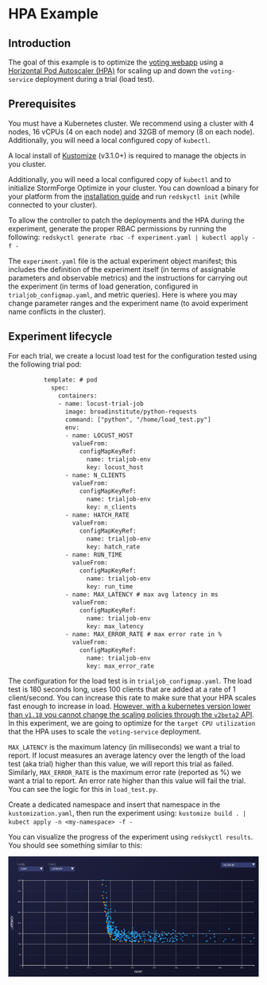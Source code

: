 # HPA Example

## Introduction

The goal of this example is to optimize the [voting webapp](https://github.com/thestormforge/examples/tree/master/voting-webapp) using a [Horizontal Pod Autoscaler (HPA)](https://kubernetes.io/docs/tasks/run-application/horizontal-pod-autoscale/) for scaling up and down the `voting-service` deployment during a trial (load test).

## Prerequisites

You must have a Kubernetes cluster. We recommend using a cluster with 4 nodes, 16 vCPUs (4 on each node) and 32GB of memory (8 on each node). Additionally, you will need a local configured copy of `kubectl`.

A local install of [Kustomize](https://github.com/kubernetes-sigs/kustomize/releases) (v3.1.0+) is required to manage the objects in you cluster.

Additionally, you will need a local configured copy of `kubectl` and to initialize StormForge Optimize in your cluster. You can download a binary for your platform from the [installation guide](hhttps://docs.stormforge.io/getting-started/install/) and run `redskyctl init` (while connected to your cluster).

To allow the controller to patch the deployments and the HPA during the experiment, generate the proper RBAC permissions by running the following:
`redskyctl generate rbac -f experiment.yaml | kubectl apply -f -`

The `experiment.yaml` file is the actual experiment object manifest; this includes the definition of the experiment itself (in terms of assignable parameters and observable metrics) and the instructions for carrying out the experiment (in terms of load generation, configured in `trialjob_configmap.yaml`, and metric queries). Here is where you may change parameter ranges and the experiment name (to avoid experiment name conflicts in the cluster).

## Experiment lifecycle

For each trial, we create a locust load test for the configuration tested using the following trial pod:

```
          template: # pod
            spec:
              containers:
              - name: locust-trial-job
                image: broadinstitute/python-requests
                command: ["python", "/home/load_test.py"]
                env:
                - name: LOCUST_HOST
                  valueFrom:
                    configMapKeyRef:
                      name: trialjob-env
                      key: locust_host
                - name: N_CLIENTS
                  valueFrom:
                    configMapKeyRef:
                      name: trialjob-env
                      key: n_clients
                - name: HATCH_RATE
                  valueFrom:
                    configMapKeyRef:
                      name: trialjob-env
                      key: hatch_rate
                - name: RUN_TIME
                  valueFrom:
                    configMapKeyRef:
                      name: trialjob-env
                      key: run_time
                - name: MAX_LATENCY # max avg latency in ms
                  valueFrom:
                    configMapKeyRef:
                      name: trialjob-env
                      key: max_latency
                - name: MAX_ERROR_RATE # max error rate in %
                  valueFrom:
                    configMapKeyRef:
                      name: trialjob-env
                      key: max_error_rate
```

The configuration for the load test is in `trialjob_configmap.yaml`. The load test is 180 seconds long, uses 100 clients that are added at a rate of 1 client/second. You can increase this rate to make sure that your HPA scales fast enough to increase in load.
[However, with a kubernetes version lower than `v1.18` you cannot change the scaling policies through the `v2beta2` API](https://kubernetes.io/docs/tasks/run-application/horizontal-pod-autoscale/). In this experiment, we are going to optimize for the `target CPU utilization` that the HPA uses to scale the `voting-service`  deployment.

`MAX_LATENCY` is the maximum latency (in milliseconds) we want a trial to report. If locust measures an average latency over the length of the load test (aka trial) higher than this value, we will report this trial as failed. Similarly, `MAX_ERROR_RATE` is the maximum error rate (reported as %) we want a trial to report. An error rate higher than this value will fail the trial. You can see the logic for this in `load_test.py`.

Create a dedicated namespace and insert that namespace in the `kustomization.yaml`, then run the experiment using:
`kustomize build . | kubect apply -n <my-namespace> -f -`

You can visualize the progress of the experiment using
`redskyctl results`. You should see something similar to this:

![](hpa-results.png)
